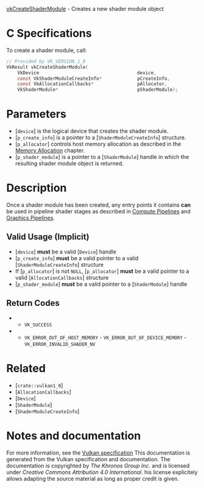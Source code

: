 [vkCreateShaderModule](https://www.khronos.org/registry/vulkan/specs/1.3-extensions/man/html/vkCreateShaderModule.html) - Creates a new shader module object

# C Specifications
To create a shader module, call:
```c
// Provided by VK_VERSION_1_0
VkResult vkCreateShaderModule(
    VkDevice                                    device,
    const VkShaderModuleCreateInfo*             pCreateInfo,
    const VkAllocationCallbacks*                pAllocator,
    VkShaderModule*                             pShaderModule);
```

# Parameters
- [`device`] is the logical device that creates the shader module.
- [`p_create_info`] is a pointer to a [`ShaderModuleCreateInfo`] structure.
- [`p_allocator`] controls host memory allocation as described in the [Memory Allocation](https://www.khronos.org/registry/vulkan/specs/1.3-extensions/html/vkspec.html#memory-allocation) chapter.
- [`p_shader_module`] is a pointer to a [`ShaderModule`] handle in which the resulting shader module object is returned.

# Description
Once a shader module has been created, any entry points it contains  **can**  be
used in pipeline shader stages as described in [Compute
Pipelines](https://www.khronos.org/registry/vulkan/specs/1.3-extensions/html/vkspec.html#pipelines-compute) and [Graphics Pipelines](https://www.khronos.org/registry/vulkan/specs/1.3-extensions/html/vkspec.html#pipelines-graphics).
## Valid Usage (Implicit)
-  [`device`] **must**  be a valid [`Device`] handle
-  [`p_create_info`] **must**  be a valid pointer to a valid [`ShaderModuleCreateInfo`] structure
-    If [`p_allocator`] is not `NULL`, [`p_allocator`] **must**  be a valid pointer to a valid [`AllocationCallbacks`] structure
-  [`p_shader_module`] **must**  be a valid pointer to a [`ShaderModule`] handle

## Return Codes
*   - `VK_SUCCESS` 
*   - `VK_ERROR_OUT_OF_HOST_MEMORY`  - `VK_ERROR_OUT_OF_DEVICE_MEMORY`  - `VK_ERROR_INVALID_SHADER_NV`

# Related
- [`crate::vulkan1_0`]
- [`AllocationCallbacks`]
- [`Device`]
- [`ShaderModule`]
- [`ShaderModuleCreateInfo`]

# Notes and documentation
For more information, see the [Vulkan specification](https://www.khronos.org/registry/vulkan/specs/1.3-extensions/html/vkspec.html)
This documentation is generated from the Vulkan specification and documentation.
The documentation is copyrighted by *The Khronos Group Inc.* and is licensed under *Creative Commons Attribution 4.0 International*.
his license explicitely allows adapting the source material as long as proper credit is given.
        